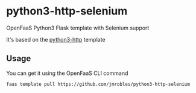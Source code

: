 # python3-http-selenium

OpenFaaS Python3 Flask template with Selenium support

It's based on the [python3-http](https://github.com/openfaas/python-flask-template) template

## Usage

You can get it using the OpenFaaS CLI command

```bash
faas template pull https://github.com/jmrobles/python3-http-selenium
```
